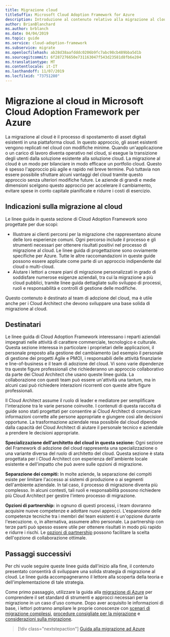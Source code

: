 ```yaml
---
title: Migrazione cloud
titleSuffix: Microsoft Cloud Adoption Framework for Azure
description: Introduzione al contenuto relativo alla migrazione al cloud
author: BrianBlanchard
ms.author: brblanch
ms.date: 04/04/2019
ms.topic: guide
ms.service: cloud-adoption-framework
ms.subservice: migrate
ms.openlocfilehash: ab28d38aafdddc0206b9fc7abc98cb489bba5d1b
ms.sourcegitcommit: 6f287276650e731163047f543d23581d8fb6e204
ms.translationtype: MT
ms.contentlocale: it-IT
ms.lasthandoff: 11/07/2019
ms.locfileid: "73751280"
---
```

# <a name="cloud-migration-in-the-microsoft-cloud-adoption-framework-for-azure"></a>Migrazione al cloud in Microsoft Cloud Adoption Framework per Azure

La migrazione al cloud è il processo di spostamento di asset digitali esistenti in una piattaforma cloud. In questo approccio, gli asset esistenti vengono replicati nel cloud con modifiche minime. Quando un'applicazione o un carico di lavoro diventa operativo nel cloud, si esegue la transizione degli utenti dalla soluzione esistente alla soluzione cloud. La migrazione al cloud è un modo per bilanciare in modo efficace un portfolio cloud. Questo è spesso l'approccio più agile e rapido nel breve termine. Può tuttavia non essere possibile sfruttare alcuni vantaggi del cloud tramite questo approccio senza ulteriori modifiche future. Le aziende di grandi e medie dimensioni scelgono questo approccio per accelerare il cambiamento, evitare spese in conto capitale pianificate e ridurre i costi di esercizio.

## <a name="cloud-migration-guidance"></a>Indicazioni sulla migrazione al cloud

Le linee guida in questa sezione di Cloud Adoption Framework sono progettate per due scopi:

- Illustrare ai clienti percorsi per la migrazione che rappresentano alcune delle loro esperienze comuni. Ogni percorso include il processo e gli strumenti necessari per ottenere risultati positivi nel processo di migrazione al cloud. Le linee guida di progettazione sono ovviamente specifiche per Azure. Tutte le altre raccomandazioni in queste guide possono essere applicate come parte di un approccio indipendente dal cloud o multi-cloud.
- Aiutare i lettori a creare piani di migrazione personalizzati in grado di soddisfare numerose esigenze aziendali, tra cui la migrazione a più cloud pubblici, tramite linee guida dettagliate sullo sviluppo di processi, ruoli e responsabilità e controlli di gestione delle modifiche.

Questo contenuto è destinato al team di adozione del cloud, ma è utile anche per i Cloud Architect che devono sviluppare una base solida di migrazione al cloud.

## <a name="intended-audience"></a>Destinatari

Le linee guida di Cloud Adoption Framework interessano i reparti aziendali impegnati nelle attività di carattere commerciale, tecnologico e culturale. Questa sezione interessa in particolare i proprietari delle applicazioni, il personale preposto alla gestione del cambiamento (ad esempio il personale di gestione dei progetti Agile e PMO), i responsabili delle attività finanziarie e line-of-business e il team di adozione del cloud. Vi sono varie dipendenze tra queste figure professionali che richiederanno un approccio collaborativo da parte dei Cloud Architect che usano queste linee guida. La collaborazione con questi team può essere un'attività una tantum, ma in alcuni casi può richiedere interazioni ricorrenti con queste altre figure professionali.

Il Cloud Architect assume il ruolo di leader e mediatore per semplificare l'interazione tra le varie persone coinvolte. I contenuti di questa raccolta di guide sono stati progettati per consentire ai Cloud Architect di comunicare informazioni corrette alle persone appropriate e giungere così alle decisioni opportune. La trasformazione aziendale resa possibile dal cloud dipende dalla capacità del Cloud Architect di aiutare il personale tecnico e aziendale a prendere le decisioni appropriate.

**Specializzazione dell'architetto del cloud in questa sezione:** Ogni sezione del Framework di adozione del cloud rappresenta una specializzazione o una variante diversa del ruolo di architetto del cloud. Questa sezione è stata progettata per i Cloud Architect con esperienza dell'ambiente locale esistente e dell'impatto che può avere sulle opzioni di migrazione.

**Separazione dei compiti:** In molte aziende, la separazione dei compiti esiste per limitare l'accesso ai sistemi di produzione o ai segmenti dell'ambiente aziendale. In tal caso, il processo di migrazione diventa più complesso. In alcuni contesti, tali ruoli e responsabilità possono richiedere più Cloud Architect per gestire l'intero processo di migrazione.

**Opzioni di partnership:** in ognuno di questi processi, i team dovranno acquisire nuove competenze e adottare nuovi approcci. L'espansione delle competenze tecniche tra i membri del team esistenti è un'opzione durante l'esecuzione. o, in alternativa, assumere altro personale. La partnership con terze parti può spesso essere utile per ottenere risultati in modo più rapido e ridurre i rischi. Le [opzioni di partnership](./migration-considerations/assess/partnership-options.md) possono facilitare la scelta dell'opzione di collaborazione ottimale.

## <a name="next-steps"></a>Passaggi successivi

Per chi vuole seguire queste linee guida dall'inizio alla fine, il contenuto presentato consentirà di sviluppare una solida strategia di migrazione al cloud. Le linee guida accompagneranno il lettore alla scoperta della teoria e dell'implementazione di tale strategia.

Come primo passaggio, utilizzare la guida alla [migrazione di Azure](./azure-migration-guide/index.md) per comprendere il set standard di strumenti e approcci necessari per la migrazione in un caso d'uso comune. Dopo aver acquisito le informazioni di base, i lettori potranno ampliare le proprie conoscenze con [scenari di migrazione complessi](./expanded-scope/index.md), [procedure consigliate per la migrazione](./azure-best-practices/index.md) e [considerazioni sulla migrazione](./migration-considerations/index.md).

> [!div class="nextstepaction"]
> [Guida alla migrazione ad Azure](./azure-migration-guide/index.md)
